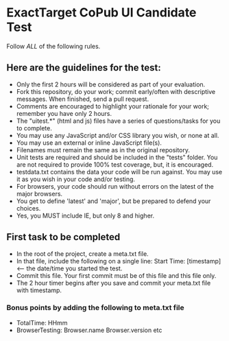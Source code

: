 # ExactTarget CoPub UI Candidate Test

Follow *ALL* of the following rules.

## Here are the guidelines for the test:
+ Only the first 2 hours will be considered as part of your evaluation.
+ Fork this repository, do your work; commit early/often with descriptive messages. When finished, send a pull request.
+ Comments are encouraged to highlight your rationale for your work; remember you have only 2 hours.
+ The "uitest.*" (html and js) files have a series of questions/tasks for you to complete.
+ You may use any JavaScript and/or CSS library you wish, or none at all.
+ You may use an external or inline JavaScript file(s).
+ Filenames must remain the same as in the original repository.
+ Unit tests are required and should be included in the "tests" folder. You are not required to provide 100% test coverage, but, it is encouraged.
+ testdata.txt contains the data your code will be run against. You may use it as you wish in your code and/or testing.
+ For browsers, your code should run without errors on the latest of the major browsers.
+ You get to define 'latest' and 'major', but be prepared to defend your choices.
+ Yes, you MUST include IE, but only 8 and higher.

## First task to be completed
+ In the root of the project, create a meta.txt file.
+ In that file, include the following on a single line: Start Time: [timestamp] <-- the date/time you started the test.
+ Commit this file. Your first commit must be of this file and this file only.
+ The 2 hour timer begins after you save and commit your meta.txt file with timestamp.

### Bonus points by adding the following to meta.txt file
+ TotalTime: HHmm
+ BrowserTesting: Browser.name Browser.version etc
